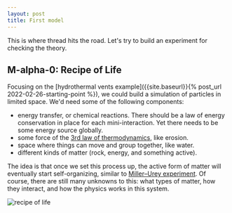 ```yaml
---
layout: post
title: First model
---
```


This is where thread hits the road. Let's try to build an experiment for checking the theory.

## M-alpha-0: Recipe of Life

Focusing on the [hydrothermal vents example]({{site.baseurl}}{% post_url 2022-02-26-starting-point %}), we could build a simulation of particles in limited space. We'd need some of the following components:

  - energy transfer, or chemical reactions. There should be a law of energy conservation in place for each mini-interaction. Yet there needs to be some energy source globally.
  - some force of the [3rd law of thermodynamics](https://en.wikipedia.org/wiki/Third_law_of_thermodynamics), like erosion.
  - space where things can move and group together, like water.
  - different kinds of matter (rock, energy, and something active).

The idea is that once we set this process up, the active form of matter will eventually start self-organizing, similar to [Miller–Urey experiment](https://en.wikipedia.org/wiki/Miller%E2%80%93Urey_experiment). Of course, there are still many unknowns to this: what types of matter, how they interact, and how the physics works in this system.

![recipe of life]({{site.baseurl}}/assets/recipe-of-life.excalidraw.png)
